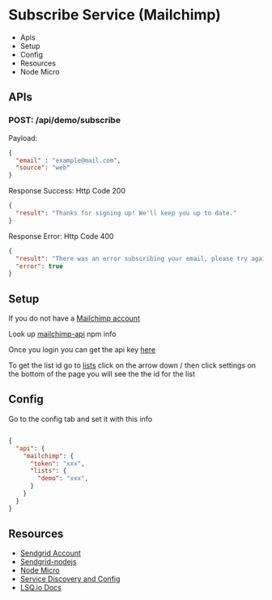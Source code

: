 Subscribe Service (Mailchimp)
===

- Apis
- Setup
- Config
- Resources
- Node Micro


APIs
---

### POST: /api/demo/subscribe

Payload:
```json
{
  "email" : "example@mail.com",
  "source": "web"
}
```

Response Success:
Http Code 200
```json
{
  "result": "Thanks for signing up! We'll keep you up to date."
}
```

Response Error:
Http Code 400
```json
{
  "result": "There was an error subscribing your email, please try again.",
  "error": true
}
```



Setup
---

If you do not have a [Mailchimp account](https://mailchimp.com)


Look up [mailchimp-api](https://www.npmjs.com/package/mailchimp-api) npm info

Once you login you can get the api key [here](https://us7.admin.mailchimp.com/account/api/)

To get the list id go to [lists](https://us7.admin.mailchimp.com/account/api/)
click on the arrow down \/
then click settings
on the bottom of the page you will see the the id for the list

Config
---

Go to the config tab and set it with this info

```json

{
  "api": {
    "mailchimp": {
      "token": "xxx",
      "lists": {
        "demo": "xxx",
      }
    }
  }
}


```

Resources
---
- [Sendgrid Account](https://sendgrid.com)
- [Sendgrid-nodejs](https://github.com/sendgrid/sendgrid-nodejs#usage)
- [Node Micro](https://github.com/lsqio/node-micro)
- [Service Discovery and Config](https://github.com/lsqio/lsq)
- [LSQ.io Docs](https://github.com/lsqio/docs)
